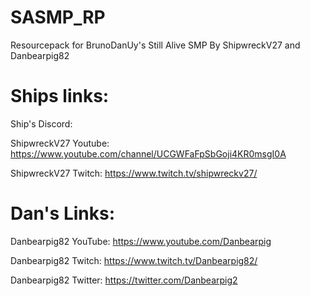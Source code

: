 # SASMP_RP
Resourcepack for BrunoDanUy's Still Alive SMP
By ShipwreckV27 and Danbearpig82

Ships links:
============================

Ship's Discord:


ShipwreckV27 Youtube:
https://www.youtube.com/channel/UCGWFaFpSbGoji4KR0msgI0A

ShipwreckV27 Twitch:
https://www.twitch.tv/shipwreckv27/


Dan's Links:
============================

Danbearpig82 YouTube:
https://www.youtube.com/Danbearpig

Danbearpig82 Twitch:
https://www.twitch.tv/Danbearpig82/

Danbearpig82 Twitter:
https://twitter.com/Danbearpig2
